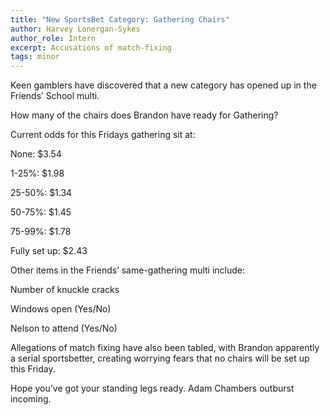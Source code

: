 ```yaml
---
title: "New SportsBet Category: Gathering Chairs"
author: Harvey Lonergan-Sykes
author_role: Intern
excerpt: Accusations of match-fixing
tags: minor
---
```


Keen gamblers have discovered that a new category has opened up in the Friends’
School multi. 

How many of the chairs does Brandon have ready for Gathering?

Current odds for this Fridays gathering sit at:

None:  $3.54

1-25%:  $1.98

25-50%:  $1.34

50-75%:  $1.45

75-99%: $1.78

Fully set up:  $2.43

Other items in the Friends’ same-gathering multi include:

Number of knuckle cracks 

Windows open (Yes/No)

Nelson to attend (Yes/No)

Allegations of match fixing have also been tabled, with Brandon apparently a
serial sportsbetter, creating worrying fears that no chairs will be set up this
Friday. 

Hope you’ve got your standing legs ready. Adam Chambers outburst incoming. 
